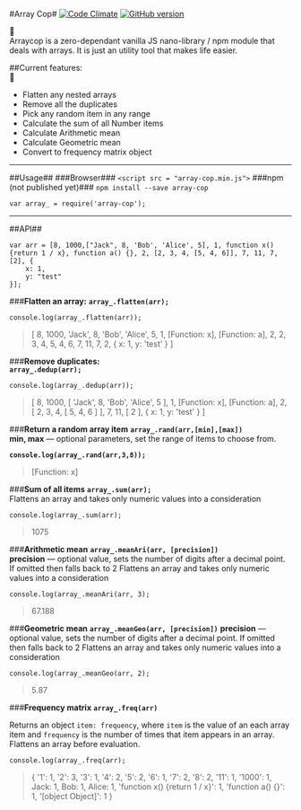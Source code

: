 #Array Cop#
[![Code Climate](https://codeclimate.com/github/tomkallen/array-cop/badges/gpa.svg)](https://codeclimate.com/github/tomkallen/array-cop) [![GitHub version](https://badge.fury.io/gh/tomkallen%2Farray-cop.svg)](https://badge.fury.io/gh/tomkallen%2Farray-cop)

:cop:  
Arraycop is a zero-dependant vanilla JS nano-library / npm module that deals with arrays.
It is just an utility tool that makes life easier.

##Current features:  
:police_car:  
- Flatten any nested arrays  
- Remove all the duplicates  
- Pick any random item in any range  
- Calculate the sum of all Number items    
- Calculate Arithmetic mean  
- Calculate Geometric mean  
- Convert to frequency matrix object  

----------

##Usage##
###Browser###
`<script src = "array-cop.min.js">`
###npm (not published yet)###
`npm install --save array-cop`

`var array_ = require('array-cop');`  


----------

##API##
```
var arr = [8, 1000,["Jack", 8, 'Bob', 'Alice', 5], 1, function x() {return 1 / x}, function a() {}, 2, [2, 3, 4, [5, 4, 6]], 7, 11, 7, [2], {
    x: 1,
    y: "test"
}];
```

###**Flatten an array:**
**`array_.flatten(arr);`**  

`console.log(array_.flatten(arr));`  

> [ 8, 1000,  'Jack',  8,  'Bob',  'Alice',  5,  1, [Function: x],  [Function: a],  2,  2,  3,  4,  5,  4,  6,  7,  11,  7,  2,  { x: 1, y: 'test' } ]

###**Remove duplicates:**  
**`array_.dedup(arr);`**

`console.log(array_.dedup(arr));`  

> [ 8,   1000,  [ 'Jack', 8, 'Bob', 'Alice', 5 ],   1,  [Function: x],  [Function: a],  2,  [ 2, 3, 4, [ 5, 4, 6 ] ],  7,  11,  [ 2 ],  { x: 1, y: 'test' } ]  

###**Return a random array item**
**`array_.rand(arr,[min],[max])`**  
**min, max** — optional parameters, set the range of items to choose from.

**`console.log(array_.rand(arr,3,8));`**
> [Function: x]

###**Sum of all items**
**`array_.sum(arr);`**  
Flattens an array and takes only numeric values into a consideration

`console.log(array_.sum(arr);`
> 1075

###**Arithmetic mean**
**`array_.meanAri(arr, [precision])`**  
**precision** — optional value, sets the number of digits after a decimal point. If omitted then falls back to 2
Flattens an array and takes only numeric values into a consideration

`console.log(array_.meanAri(arr, 3);`
> 67.188

###**Geometric mean**
**`array_.meanGeo(arr, [precision])`**
**precision** — optional value, sets the number of digits after a decimal point. If omitted then falls back to 2
Flattens an array and takes only numeric values into a consideration

`console.log(array_.meanGeo(arr, 2);`

> 5.87

###**Frequency matrix**
**`array_.freq(arr)`**

Returns an object `item: frequency`, where `item` is the value of an each array item and `frequency` is the number of times that item appears in an array. Flattens an array before evaluation.

`console.log(array_.freq(arr);`

> { '1': 1,
  '2': 3,
  '3': 1,
  '4': 2,
  '5': 2,
  '6': 1,
  '7': 2,
  '8': 2,
  '11': 1,
  '1000': 1,
  Jack: 1,
  Bob: 1,
  Alice: 1,
  'function x() {return 1 / x}': 1,
  'function a() {}': 1,
  '[object Object]': 1 }
